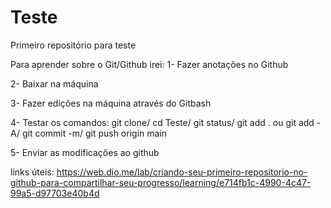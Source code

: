 # Teste
Primeiro repositório para teste

Para aprender sobre o Git/Github irei:
1- Fazer anotações no Github

2- Baixar na máquina

3- Fazer edições na máquina através do Gitbash

4- Testar os comandos: git clone/ cd Teste/ git status/ git add . ou git add -A/ git commit -m/ git push origin main

5- Enviar as modificações ao github

links úteis: https://web.dio.me/lab/criando-seu-primeiro-repositorio-no-github-para-compartilhar-seu-progresso/learning/e714fb1c-4990-4c47-99a5-d97703e40b4d
